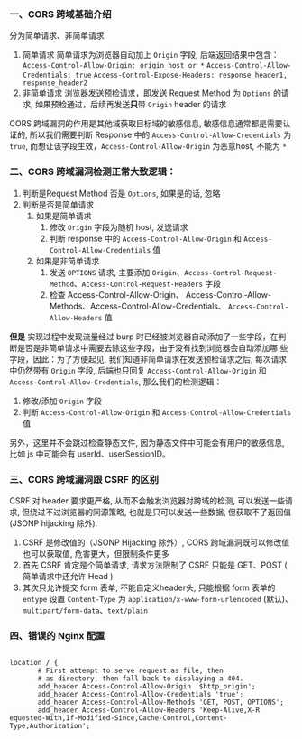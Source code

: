  ### 一、CORS 跨域基础介绍
 
 分为简单请求、非简单请求
 
 1. 简单请求
    简单请求为浏览器自动加上 `Origin` 字段, 后端返回结果中包含：
       `Access-Control-Allow-Origin: origin_host or *`
       `Access-Control-Allow-Credentials: true`
       `Access-Control-Expose-Headers: response_header1, response_header2`
 2. 非简单请求
    浏览器发送预检请求，即发送 Request Method 为 `Options` 的请求, 如果预检通过，后续再发送**只**带 `Origin` header 的请求


 CORS 跨域漏洞的作用是其他域获取目标域的敏感信息, 敏感信息通常都是需要认证的, 所以我们需要判断 Response 中的
 `Access-Control-Allow-Credentials` 为 `true`, 而想让该字段生效，`Access-Control-Allow-Origin` 为恶意host, 不能为 `*`


 ### 二、CORS 跨域漏洞检测正常大致逻辑：

 1. 判断是Request Method 否是 `Options`, 如果是的话, 忽略
 2. 判断是否是简单请求
    1. 如果是简单请求
       1. 修改 `Origin` 字段为随机 host, 发送请求
       2. 判断 response 中的 `Access-Control-Allow-Origin` 和 `Access-Control-Allow-Credentials` 值
    2. 如果是非简单请求
       1. 发送 `OPTIONS` 请求, 主要添加 `Origin`、`Access-Control-Request-Method`、`Access-Control-Request-Headers` 字段
       2. 检查 Access-Control-Allow-Origin、 Access-Control-Allow-Methods、Access-Control-Allow-Credentials、
          `Access-Control-Allow-Headers` 值

 **但是** 实现过程中发现流量经过 burp 时已经被浏览器自动添加了一些字段，在判断是否是非简单请求中需要去除这些字段，由于没有找到浏览器会自动添加哪
 些字段，因此：为了方便起见, 我们知道非简单请求在发送预检请求之后, 每次请求中仍然带有 `Origin` 字段, 后端也只回复 `Access-Control-Allow-Origin`
 和 `Access-Control-Allow-Credentials`, 那么我们的检测逻辑：
 
 1. 修改/添加 `Origin` 字段
 2. 判断 `Access-Control-Allow-Origin` 和 `Access-Control-Allow-Credentials` 值
 
 
 另外，这里并不会跳过检查静态文件, 因为静态文件中可能会有用户的敏感信息, 比如 js 中可能会有 userId、userSessionID。


 ### 三、CORS 跨域漏洞跟 CSRF 的区别

 CSRF 对 header 要求更严格, 从而不会触发浏览器对跨域的检测, 可以发送一些请求, 但绕过不过浏览器的同源策略, 也就是只可以发送一些数据,
 但获取不了返回值(JSONP hijacking 除外).

 1. CSRF 是修改值的（JSONP Hijacking 除外）, CORS 跨域漏洞既可以修改值也可以获取值, 危害更大，但限制条件更多
 2. 首先 CSRF 肯定是个简单请求, 请求方法限制了 CSRF 只能是 GET、POST ( 简单请求中还允许 Head )
 3. 其次只允许提交 form 表单, 不能自定义header头, 只能根据 form 表单的 `entype` 设置 `Content-Type` 为 `application/x-www-form-urlencoded` (默认)、
    `multipart/form-data`、`text/plain`
    
 ### 四、错误的 Nginx 配置 
 
 ```

location / {
        # First attempt to serve request as file, then
        # as directory, then fall back to displaying a 404.
        add_header Access-Control-Allow-Origin '$http_origin';
        add_header Access-Control-Allow-Credentials 'true';
        add_header Access-Control-Allow-Methods 'GET, POST, OPTIONS';
        add_header Access-Control-Allow-Headers 'Keep-Alive,X-R
equested-With,If-Modified-Since,Cache-Control,Content-Type,Authorization';
 ```